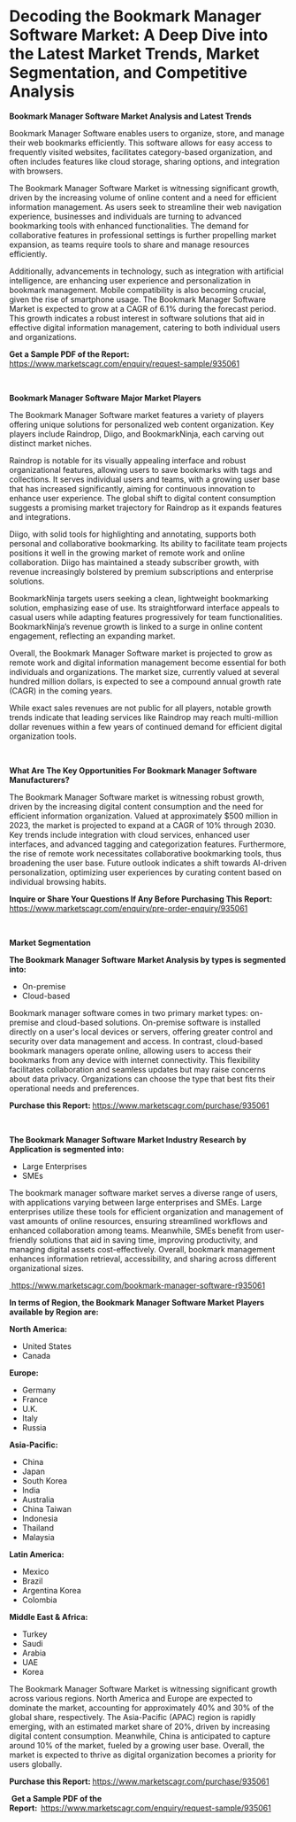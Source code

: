 <p><h1>Decoding the Bookmark Manager Software Market: A Deep Dive into the Latest Market Trends, Market Segmentation, and Competitive Analysis</h1></p><p><strong>Bookmark Manager Software Market Analysis and Latest Trends</strong></p>
<p><p>Bookmark Manager Software enables users to organize, store, and manage their web bookmarks efficiently. This software allows for easy access to frequently visited websites, facilitates category-based organization, and often includes features like cloud storage, sharing options, and integration with browsers. </p><p>The Bookmark Manager Software Market is witnessing significant growth, driven by the increasing volume of online content and a need for efficient information management. As users seek to streamline their web navigation experience, businesses and individuals are turning to advanced bookmarking tools with enhanced functionalities. The demand for collaborative features in professional settings is further propelling market expansion, as teams require tools to share and manage resources efficiently.</p><p>Additionally, advancements in technology, such as integration with artificial intelligence, are enhancing user experience and personalization in bookmark management. Mobile compatibility is also becoming crucial, given the rise of smartphone usage. The Bookmark Manager Software Market is expected to grow at a CAGR of 6.1% during the forecast period. This growth indicates a robust interest in software solutions that aid in effective digital information management, catering to both individual users and organizations.</p></p>
<p><strong>Get a Sample PDF of the Report:&nbsp;</strong> <a href="https://www.marketscagr.com/enquiry/request-sample/935061?utm_campaign=3363&utm_medium=2&utm_source=Github&utm_content=ia&utm_term=18042025&utm_id=bookmark-manager-software">https://www.marketscagr.com/enquiry/request-sample/935061</a></p>
<p>&nbsp;</p>
<p><strong>Bookmark Manager Software Major Market Players</strong></p>
<p><p>The Bookmark Manager Software market features a variety of players offering unique solutions for personalized web content organization. Key players include Raindrop, Diigo, and BookmarkNinja, each carving out distinct market niches.</p><p>Raindrop is notable for its visually appealing interface and robust organizational features, allowing users to save bookmarks with tags and collections. It serves individual users and teams, with a growing user base that has increased significantly, aiming for continuous innovation to enhance user experience. The global shift to digital content consumption suggests a promising market trajectory for Raindrop as it expands features and integrations.</p><p>Diigo, with solid tools for highlighting and annotating, supports both personal and collaborative bookmarking. Its ability to facilitate team projects positions it well in the growing market of remote work and online collaboration. Diigo has maintained a steady subscriber growth, with revenue increasingly bolstered by premium subscriptions and enterprise solutions.</p><p>BookmarkNinja targets users seeking a clean, lightweight bookmarking solution, emphasizing ease of use. Its straightforward interface appeals to casual users while adapting features progressively for team functionalities. BookmarkNinja’s revenue growth is linked to a surge in online content engagement, reflecting an expanding market.</p><p>Overall, the Bookmark Manager Software market is projected to grow as remote work and digital information management become essential for both individuals and organizations. The market size, currently valued at several hundred million dollars, is expected to see a compound annual growth rate (CAGR) in the coming years.</p><p>While exact sales revenues are not public for all players, notable growth trends indicate that leading services like Raindrop may reach multi-million dollar revenues within a few years of continued demand for efficient digital organization tools.</p></p>
<p>&nbsp;</p>
<p><strong>What Are The Key Opportunities For Bookmark Manager Software Manufacturers?</strong></p>
<p><p>The Bookmark Manager Software market is witnessing robust growth, driven by the increasing digital content consumption and the need for efficient information organization. Valued at approximately $500 million in 2023, the market is projected to expand at a CAGR of 10% through 2030. Key trends include integration with cloud services, enhanced user interfaces, and advanced tagging and categorization features. Furthermore, the rise of remote work necessitates collaborative bookmarking tools, thus broadening the user base. Future outlook indicates a shift towards AI-driven personalization, optimizing user experiences by curating content based on individual browsing habits.</p></p>
<p><strong>Inquire or Share Your Questions If Any Before Purchasing This Report:</strong> <a href="https://www.marketscagr.com/enquiry/pre-order-enquiry/935061?utm_campaign=3363&utm_medium=2&utm_source=Github&utm_content=ia&utm_term=18042025&utm_id=bookmark-manager-software">https://www.marketscagr.com/enquiry/pre-order-enquiry/935061</a></p>
<p>&nbsp;</p>
<p><strong>Market Segmentation</strong></p>
<p><strong>The Bookmark Manager Software Market Analysis by types is segmented into:</strong></p>
<p><ul><li>On-premise</li><li>Cloud-based</li></ul></p>
<p><p>Bookmark manager software comes in two primary market types: on-premise and cloud-based solutions. On-premise software is installed directly on a user's local devices or servers, offering greater control and security over data management and access. In contrast, cloud-based bookmark managers operate online, allowing users to access their bookmarks from any device with internet connectivity. This flexibility facilitates collaboration and seamless updates but may raise concerns about data privacy. Organizations can choose the type that best fits their operational needs and preferences.</p></p>
<p><strong>Purchase this Report:&nbsp;</strong><a href="https://www.marketscagr.com/purchase/935061?utm_campaign=3363&utm_medium=2&utm_source=Github&utm_content=ia&utm_term=18042025&utm_id=bookmark-manager-software">https://www.marketscagr.com/purchase/935061</a></p>
<p>&nbsp;</p>
<p><strong>The Bookmark Manager Software Market Industry Research by Application is segmented into:</strong></p>
<p><ul><li>Large Enterprises</li><li>SMEs</li></ul></p>
<p><p>The bookmark manager software market serves a diverse range of users, with applications varying between large enterprises and SMEs. Large enterprises utilize these tools for efficient organization and management of vast amounts of online resources, ensuring streamlined workflows and enhanced collaboration among teams. Meanwhile, SMEs benefit from user-friendly solutions that aid in saving time, improving productivity, and managing digital assets cost-effectively. Overall, bookmark management enhances information retrieval, accessibility, and sharing across different organizational sizes.</p></p>
<p><a href="https://www.marketscagr.com/bookmark-manager-software-r935061?utm_campaign=3363&utm_medium=2&utm_source=Github&utm_content=ia&utm_term=18042025&utm_id=bookmark-manager-software">&nbsp;https://www.marketscagr.com/bookmark-manager-software-r935061</a></p>
<p><strong>In terms of Region, the Bookmark Manager Software Market Players available by Region are:</strong></p>
<p>
    <p> <strong> North America: </strong>
        <ul>
            <li>United States</li>
            <li>Canada</li>
        </ul>
        </p> 
    <p> <strong> Europe: </strong>
        <ul>
            <li>Germany</li>
            <li>France</li>
            <li>U.K.</li>
            <li>Italy</li>
            <li>Russia</li>
        </ul>
        </p> 
    <p> <strong> Asia-Pacific: </strong>
        <ul>
            <li>China</li>
            <li>Japan</li>
            <li>South Korea</li>
            <li>India</li>
            <li>Australia</li>
            <li>China Taiwan</li>
            <li>Indonesia</li>
            <li>Thailand</li>
            <li>Malaysia</li>
        </ul>
        </p> 
    <p> <strong> Latin America: </strong>
        <ul>
            <li>Mexico</li>
            <li>Brazil</li>
            <li>Argentina Korea</li>
            <li>Colombia</li>
        </ul>
        </p> 
    <p> <strong> Middle East & Africa: </strong>
        <ul>
            <li>Turkey</li>
            <li>Saudi</li>
            <li>Arabia</li>
            <li>UAE</li>
            <li>Korea</li>
        </ul>
    </p>
    </p>
<p><p>The Bookmark Manager Software Market is witnessing significant growth across various regions. North America and Europe are expected to dominate the market, accounting for approximately 40% and 30% of the global share, respectively. The Asia-Pacific (APAC) region is rapidly emerging, with an estimated market share of 20%, driven by increasing digital content consumption. Meanwhile, China is anticipated to capture around 10% of the market, fueled by a growing user base. Overall, the market is expected to thrive as digital organization becomes a priority for users globally.</p></p>
<p><strong>Purchase this Report: </strong><a href="https://www.marketscagr.com/purchase/935061?utm_campaign=3363&utm_medium=2&utm_source=Github&utm_content=ia&utm_term=18042025&utm_id=bookmark-manager-software">https://www.marketscagr.com/purchase/935061</a></p>
<p>&nbsp;<strong>Get a Sample PDF of the Report:&nbsp;&nbsp;</strong><a href="https://www.marketscagr.com/enquiry/request-sample/935061?utm_campaign=3363&utm_medium=2&utm_source=Github&utm_content=ia&utm_term=18042025&utm_id=bookmark-manager-software">https://www.marketscagr.com/enquiry/request-sample/935061</a></p>
<p><strong></strong></p>
<p><p></p><p></p><p></p></p>